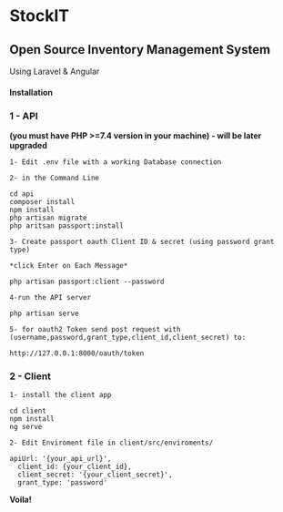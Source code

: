 # StockIT

## Open Source Inventory Management System

Using Laravel & Angular

#### Installation

### **1 - API**

**(you must have PHP >=7.4 version in your machine) - will be later upgraded**

`1- Edit .env file with a working Database connection`

`2- in the Command Line `

```
cd api
composer install
npm install
php artisan migrate
php aritsan passport:install

```

`3- Create passport oauth Client ID & secret (using password grant type)`

`*click Enter on Each Message*`

```
php artisan passport:client --password
```

`4-run the API server `

```
php artisan serve
```

`5- for oauth2 Token send post request with (username,password,grant_type,client_id,client_secret) to:`

```
http://127.0.0.1:8000/oauth/token
```


### 2  - Client

`1- install the client app`

```
cd client
npm install
ng serve
```

`2- Edit Enviroment file in client/src/enviroments/`

```
apiUrl: '{your_api_url}',
  client_id: {your_client_id},
  client_secret: '{your_client_secret}',
  grant_type: 'password'
```

**Voila!**
